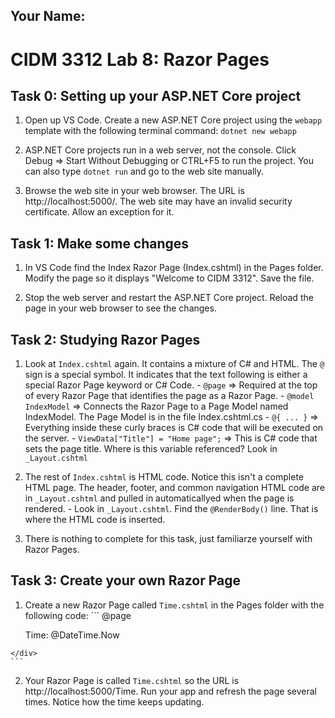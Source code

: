 ## Your Name:


# CIDM 3312 Lab 8: Razor Pages

## Task 0: Setting up your ASP.NET Core project
  1. Open up VS Code. Create a new ASP.NET Core project using the `webapp` template with the following terminal command: `dotnet new webapp`
  
  2. ASP.NET Core projects run in a web server, not the console. Click Debug => Start Without Debugging or CTRL+F5 to run the project. You can also type `dotnet run` and go to the web site manually.
  
  3. Browse the web site in your web browser. The URL is http://localhost:5000/. The web site may have an invalid security certificate. Allow an exception for it.
  
## Task 1: Make some changes
  1. In VS Code find the Index Razor Page (Index.cshtml) in the Pages folder. Modify the page so it displays "Welcome to CIDM 3312". Save the file.
  
  2. Stop the web server and restart the ASP.NET Core project. Reload the page in your web browser to see the changes.

## Task 2: Studying Razor Pages
  1. Look at `Index.cshtml` again. It contains a mixture of C# and HTML. The `@` sign is a special symbol. It indicates that the text following is either a special Razor Page keyword or C# Code.
    - `@page` => Required at the top of every Razor Page that identifies the page as a Razor Page.
    - `@model IndexModel` => Connects the Razor Page to a Page Model named IndexModel. The Page Model is in the file Index.cshtml.cs
    - `@{ ... }` => Everything inside these curly braces is C# code that will be executed on the server.
    - `ViewData["Title"] = "Home page";` => This is C# code that sets the page title. Where is this variable referenced? Look in `_Layout.cshtml`
   
  2. The rest of `Index.cshtml` is HTML code. Notice this isn't a complete HTML page. The header, footer, and common navigation HTML code are in `_Layout.cshtml` and pulled in automaticallyed when the page is rendered.
    - Look in `_Layout.cshtml`. Find the `@RenderBody()` line. That is where the HTML code is inserted.
  
  3. There is nothing to complete for this task, just familiarze yourself with Razor Pages.

## Task 3: Create your own Razor Page
  1. Create a new Razor Page called `Time.cshtml` in the Pages folder with the following code:
    ```
    @page
    <div class="text-center">
      <p>Time: @DateTime.Now</p>
    </div>
    ```
    
  2. Your Razor Page is called `Time.cshtml` so the URL is http://localhost:5000/Time. Run your app and refresh the page several times. Notice how the time keeps updating. 
  
  
